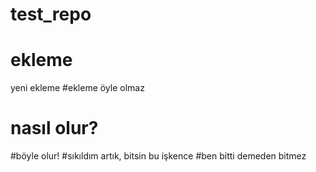 # test_repo
# ekleme
yeni ekleme
#ekleme öyle olmaz
# nasıl olur?
#böyle olur!
#sıkıldım artık, bitsin bu işkence
#ben bitti demeden bitmez

